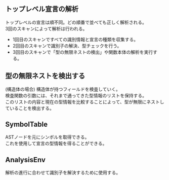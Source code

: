 ## トップレベル宣言の解析
トップレベルの宣言は順不同。どの順番で並べても正しく解析される。  
3回のスキャンによって解析は行われる。
- 1回目のスキャンですべての識別情報と宣言の種類を収集する。
- 2回目のスキャンで識別子の解決、型チェックを行う。
- 3回目のスキャンで「型の無限ネストの検出」や関数本体の解析を実行する。

## 型の無限ネストを検出する
(構造体の場合) 構造体が持つフィールドを検査していく。  
検査関数の引数には、それまで通ってきた型情報のリストを保持する。  
このリストの内容と現在の型情報を比較することによって、型が無限にネストしていることを検出する。

## SymbolTable
ASTノードを元にシンボルを取得できる。  
これを使用して宣言の型情報を得ることができる。

## AnalysisEnv
解析の進行に合わせて識別子を解決するために使用する。
